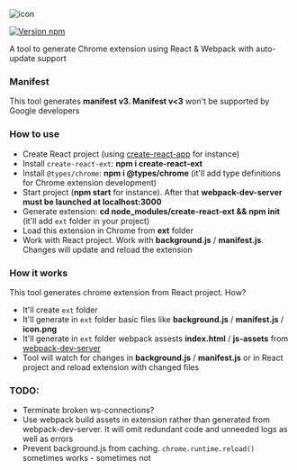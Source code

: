 
![icon](https://user-images.githubusercontent.com/7237762/222456904-638c8422-32b9-4b81-9632-2a009188cb8f.png)

[![Version npm](https://img.shields.io/npm/v/create-react-ext.svg?logo=npm)](https://www.npmjs.com/package/create-react-ext)

A tool to generate Chrome extension using React & Webpack with auto-update support

### Manifest
This tool generates **manifest v3. Manifest v<3** won't be supported by Google developers


### How to use
- Create React project (using [create-react-app](https://create-react-app.dev) for instance)
- Install ```create-react-ext```: **npm i create-react-ext**
- Install ```@types/chrome```: **npm i @types/chrome** (it'll add type definitions for Chrome extension development)
- Start project (**npm start** for instance). After that **webpack-dev-server must be launched at localhost:3000**
- Generate extension: **cd node_modules/create-react-ext && npm init** (it'll add ```ext``` folder in your project)
- Load this extension in Chrome from **ext** folder
- Work with React project. Work with **background.js** / **manifest.js**. Changes will update and reload the extension


### How it works
This tool generates chrome extension from React project. How?
* It'll create ```ext``` folder
* It'll generate in ```ext``` folder basic files like **background.js** / **manifest.js** / **icon.png**
* It'll generate in ```ext``` folder webpack assests **index.html** / **js-assets** from [webpack-dev-server](https://github.com/webpack/webpack-dev-server)
* Tool will watch for changes in **background.js** / **manifest.js** or in React project and reload extension with changed files



### TODO:
* Terminate broken ws-connections?
* Use webpack build assets in extension rather than generated from webpack-dev-server. It will omit redundant code and unneeded logs as well as errors
* Prevent background.js from caching. ```chrome.runtime.reload()``` sometimes works - sometimes not